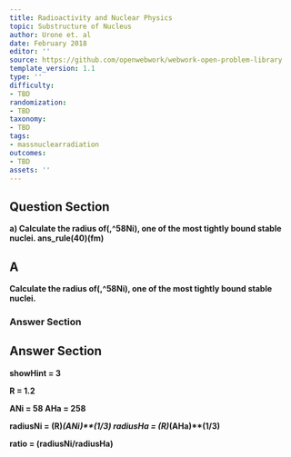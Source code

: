 ```yaml
---
title: Radioactivity and Nuclear Physics
topic: Substructure of Nucleus
author: Urone et. al
date: February 2018
editor: ''
source: https://github.com/openwebwork/webwork-open-problem-library
template_version: 1.1
type: ''
difficulty:
- TBD
randomization:
- TBD
taxonomy:
- TBD
tags:
- massnuclearradiation
outcomes:
- TBD
assets: ''
---
```


## Question Section 

<b>
a) Calculate the radius of(,^58Ni), one of the most tightly bound stable nuclei.
ans_rule(40)(fm)

## A
Calculate the radius of(,^58Ni), one of the most tightly bound stable nuclei.
### Answer Section


## Answer Section

showHint = 3

R = 1.2

ANi = 58
AHa = 258

radiusNi = (R)*(ANi)**(1/3)
radiusHa = (R)*(AHa)**(1/3)

ratio = (radiusNi/radiusHa)